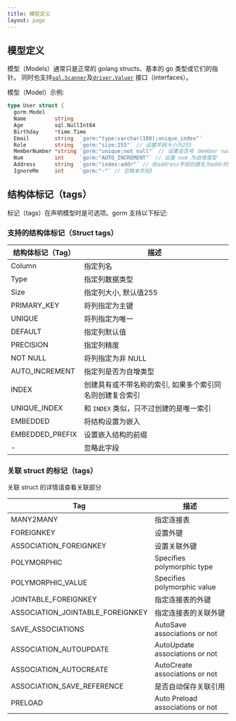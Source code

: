 ```yaml
---
title: 模型定义
layout: page
---
```


## 模型定义

模型（Models）通常只是正常的 golang structs、基本的 go 类型或它们的指针。 同时也支持[`sql.Scanner`](https://golang.org/pkg/database/sql/#Scanner)及[`driver.Valuer`](https://golang.org/pkg/database/sql/driver/#Valuer) 接口（interfaces）。

模型（Model）示例:

```go
type User struct {
  gorm.Model
  Name         string
  Age          sql.NullInt64
  Birthday     *time.Time
  Email        string  `gorm:"type:varchar(100);unique_index"`
  Role         string  `gorm:"size:255"` // 设置字段大小为255
  MemberNumber *string `gorm:"unique;not null"` // 设置会员号（member number）唯一并且不为空
  Num          int     `gorm:"AUTO_INCREMENT"` // 设置 num 为自增类型
  Address      string  `gorm:"index:addr"` // 给address字段创建名为addr的索引
  IgnoreMe     int     `gorm:"-"` // 忽略本字段}
```

## 结构体标记（tags）

标记（tags）在声明模型时是可选项。gorm 支持以下标记:

### 支持的结构体标记（Struct tags）

| 结构体标记（Tag）      | 描述                            |
| --------------- | ----------------------------- |
| Column          | 指定列名                          |
| Type            | 指定列数据类型                       |
| Size            | 指定列大小, 默认值255                 |
| PRIMARY_KEY     | 将列指定为主键                       |
| UNIQUE          | 将列指定为唯一                       |
| DEFAULT         | 指定列默认值                        |
| PRECISION       | 指定列精度                         |
| NOT NULL        | 将列指定为非 NULL                   |
| AUTO_INCREMENT  | 指定列是否为自增类型                    |
| INDEX           | 创建具有或不带名称的索引, 如果多个索引同名则创建复合索引 |
| UNIQUE_INDEX    | 和 `INDEX` 类似，只不过创建的是唯一索引      |
| EMBEDDED        | 将结构设置为嵌入                      |
| EMBEDDED_PREFIX | 设置嵌入结构的前缀                     |
| -               | 忽略此字段                         |

### 关联 struct 的标记（tags）

关联 struct 的详情请查看关联部分

| Tag                                | 描述                               |
| ---------------------------------- | -------------------------------- |
| MANY2MANY                          | 指定连接表                            |
| FOREIGNKEY                         | 设置外键                             |
| ASSOCIATION_FOREIGNKEY             | 设置关联外键                           |
| POLYMORPHIC                        | Specifies polymorphic type       |
| POLYMORPHIC_VALUE                  | Specifies polymorphic value      |
| JOINTABLE_FOREIGNKEY               | 指定连接表的外键                         |
| ASSOCIATION_JOINTABLE_FOREIGNKEY | 指定连接表的关联外键                       |
| SAVE_ASSOCIATIONS                  | AutoSave associations or not     |
| ASSOCIATION_AUTOUPDATE             | AutoUpdate associations or not   |
| ASSOCIATION_AUTOCREATE             | AutoCreate associations or not   |
| ASSOCIATION_SAVE_REFERENCE       | 是否自动保存关联引用                       |
| PRELOAD                            | Auto Preload associations or not |